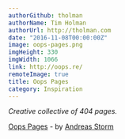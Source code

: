 ```yaml
---
authorGithub: tholman
authorName: Tim Holman
authorUrl: http://tholman.com
date: "2016-11-08T00:00:00Z"
image: oops-pages.png
imgHeight: 330
imgWidth: 1066
link: http://oops.re/
remoteImage: true
title: Oops Pages
category: Inspiration
---
```


_Creative collective of 404 pages._

[Oops Pages](http://oops.re/) - by [Andreas Storm](https://twitter.com/st8rmi)
